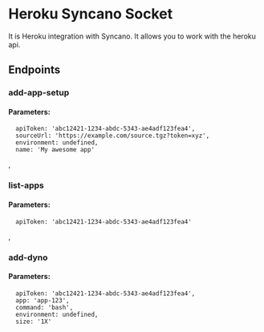 # Heroku Syncano Socket

It is Heroku integration with Syncano. It allows you to work with the heroku api.

## Endpoints

### add-app-setup

#### Parameters:

      apiToken: 'abc12421-1234-abdc-5343-ae4adf123fea4',
      sourceUrl: 'https://example.com/source.tgz?token=xyz',
      environment: undefined,
      name: 'My awesome app'

,
### list-apps

#### Parameters:

      apiToken: 'abc12421-1234-abdc-5343-ae4adf123fea4'

,
### add-dyno

#### Parameters:

      apiToken: 'abc12421-1234-abdc-5343-ae4adf123fea4',
      app: 'app-123',
      command: 'bash',
      environment: undefined,
      size: '1X'

